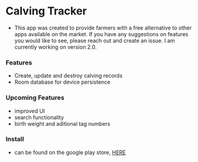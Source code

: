 # Calving Tracker

- This app was created to provide farmers with a free alternative to other apps available on the market. 
If you have any suggestions on features you would like to see, please reach out and create an issue. I am currently working on version 2.0.

### Features
- Create, update and destroy calving records
- Room database for device persistence

### Upcoming Features
- improved UI
- search functionality
- birth weight and aditional tag numbers

### Install
- can be found on the google play store, [HERE](https://play.google.com/store/apps/details?id=com.elliottSoftware.ecalvingtracker&hl=en&gl=US)
